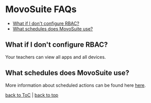# MovoSuite FAQs

- [What if I don't configure RBAC?](#what-if-i-dont-configure-rbac)
- [What schedules does MovoSuite use?](#what-schedules-does-movosuite-use)

## What if I don't configure RBAC?

Your teachers can view all apps and all devices.

## What schedules does MovoSuite use?
More information about scheduled actions can be found here [here](./config/schedules.md).

[back to ToC](../README.md) \| [back to top](#movosuite-faqs)